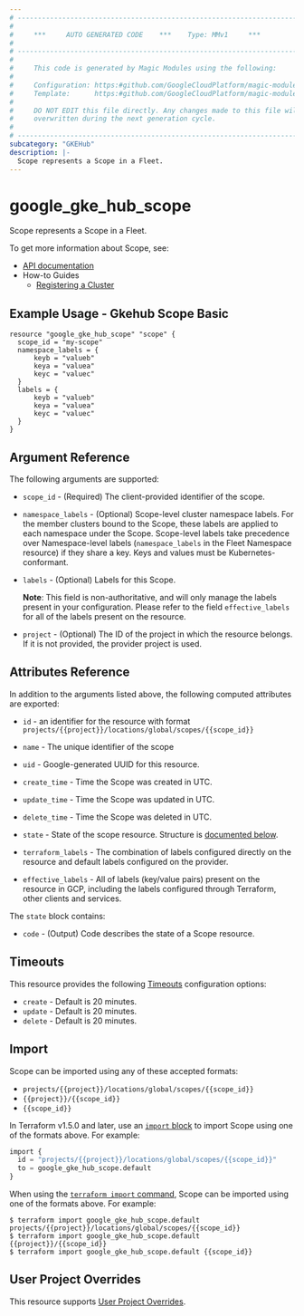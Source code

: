 ```yaml
---
# ----------------------------------------------------------------------------
#
#     ***     AUTO GENERATED CODE    ***    Type: MMv1     ***
#
# ----------------------------------------------------------------------------
#
#     This code is generated by Magic Modules using the following:
#
#     Configuration: https:#github.com/GoogleCloudPlatform/magic-modules/tree/main/mmv1/products/gkehub2/Scope.yaml
#     Template:      https:#github.com/GoogleCloudPlatform/magic-modules/tree/main/mmv1/templates/terraform/resource.html.markdown.tmpl
#
#     DO NOT EDIT this file directly. Any changes made to this file will be
#     overwritten during the next generation cycle.
#
# ----------------------------------------------------------------------------
subcategory: "GKEHub"
description: |-
  Scope represents a Scope in a Fleet.
---
```


# google_gke_hub_scope

Scope represents a Scope in a Fleet.


To get more information about Scope, see:

* [API documentation](https://cloud.google.com/anthos/fleet-management/docs/reference/rest/v1/projects.locations.scopes)
* How-to Guides
    * [Registering a Cluster](https://cloud.google.com/anthos/multicluster-management/connect/registering-a-cluster#register_cluster)

## Example Usage - Gkehub Scope Basic


```hcl
resource "google_gke_hub_scope" "scope" {
  scope_id = "my-scope"
  namespace_labels = {
      keyb = "valueb"
      keya = "valuea"
      keyc = "valuec" 
  }
  labels = {
      keyb = "valueb"
      keya = "valuea"
      keyc = "valuec" 
  }
}
```

## Argument Reference

The following arguments are supported:


* `scope_id` -
  (Required)
  The client-provided identifier of the scope.


* `namespace_labels` -
  (Optional)
  Scope-level cluster namespace labels. For the member clusters bound
  to the Scope, these labels are applied to each namespace under the
  Scope. Scope-level labels take precedence over Namespace-level
  labels (`namespace_labels` in the Fleet Namespace resource) if they
  share a key. Keys and values must be Kubernetes-conformant.

* `labels` -
  (Optional)
  Labels for this Scope.

  **Note**: This field is non-authoritative, and will only manage the labels present in your configuration.
  Please refer to the field `effective_labels` for all of the labels present on the resource.

* `project` - (Optional) The ID of the project in which the resource belongs.
    If it is not provided, the provider project is used.



## Attributes Reference

In addition to the arguments listed above, the following computed attributes are exported:

* `id` - an identifier for the resource with format `projects/{{project}}/locations/global/scopes/{{scope_id}}`

* `name` -
  The unique identifier of the scope

* `uid` -
  Google-generated UUID for this resource.

* `create_time` -
  Time the Scope was created in UTC.

* `update_time` -
  Time the Scope was updated in UTC.

* `delete_time` -
  Time the Scope was deleted in UTC.

* `state` -
  State of the scope resource.
  Structure is [documented below](#nested_state).

* `terraform_labels` -
  The combination of labels configured directly on the resource
   and default labels configured on the provider.

* `effective_labels` -
  All of labels (key/value pairs) present on the resource in GCP, including the labels configured through Terraform, other clients and services.


<a name="nested_state"></a>The `state` block contains:

* `code` -
  (Output)
  Code describes the state of a Scope resource.

## Timeouts

This resource provides the following
[Timeouts](https://developer.hashicorp.com/terraform/plugin/sdkv2/resources/retries-and-customizable-timeouts) configuration options:

- `create` - Default is 20 minutes.
- `update` - Default is 20 minutes.
- `delete` - Default is 20 minutes.

## Import


Scope can be imported using any of these accepted formats:

* `projects/{{project}}/locations/global/scopes/{{scope_id}}`
* `{{project}}/{{scope_id}}`
* `{{scope_id}}`


In Terraform v1.5.0 and later, use an [`import` block](https://developer.hashicorp.com/terraform/language/import) to import Scope using one of the formats above. For example:

```tf
import {
  id = "projects/{{project}}/locations/global/scopes/{{scope_id}}"
  to = google_gke_hub_scope.default
}
```

When using the [`terraform import` command](https://developer.hashicorp.com/terraform/cli/commands/import), Scope can be imported using one of the formats above. For example:

```
$ terraform import google_gke_hub_scope.default projects/{{project}}/locations/global/scopes/{{scope_id}}
$ terraform import google_gke_hub_scope.default {{project}}/{{scope_id}}
$ terraform import google_gke_hub_scope.default {{scope_id}}
```

## User Project Overrides

This resource supports [User Project Overrides](https://registry.terraform.io/providers/hashicorp/google/latest/docs/guides/provider_reference#user_project_override).
